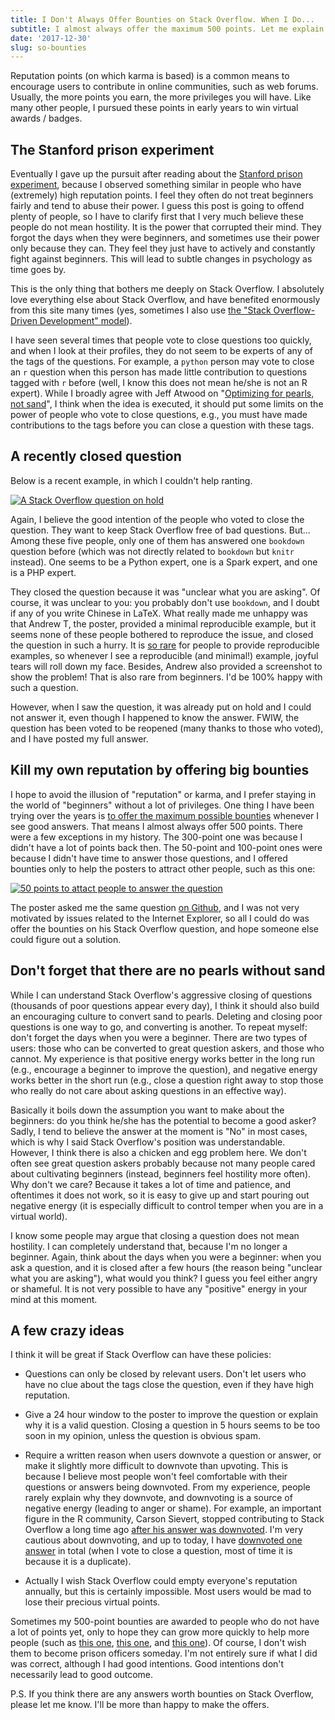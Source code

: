 ```yaml
---
title: I Don't Always Offer Bounties on Stack Overflow. When I Do...
subtitle: I almost always offer the maximum 500 points. Let me explain why.
date: '2017-12-30'
slug: so-bounties
---
```


Reputation points (on which karma is based) is a common means to encourage users to contribute in online communities, such as web forums. Usually, the more points you earn, the more privileges you will have. Like many other people, I pursued these points in early years to win virtual awards / badges.

## The Stanford prison experiment

Eventually I gave up the pursuit after reading about the [Stanford prison experiment](https://en.wikipedia.org/wiki/Stanford_prison_experiment), because I observed something similar in people who have (extremely) high reputation points. I feel they often do not treat beginners fairly and tend to abuse their power. I guess this post is going to offend plenty of people, so I have to clarify first that I very much believe these people do not mean hostility. It is the power that corrupted their mind. They forgot the days when they were beginners, and sometimes use their power only because they can. They feel they just have to actively and constantly fight against beginners. This will lead to subtle changes in psychology as time goes by.

This is the only thing that bothers me deeply on Stack Overflow. I absolutely love everything else about Stack Overflow, and have benefited enormously from this site many times (yes, sometimes I also use [the "Stack Overflow-Driven Development" model](https://twitter.com/thepracticaldev/status/705825638851149824)).

I have seen several times that people vote to close questions too quickly, and when I look at their profiles, they do not seem to be experts of any of the tags of the questions. For example, a `python` person may vote to close an `r` question when this person has made little contribution to questions tagged with `r` before (well, I know this does not mean he/she is not an R expert). While I broadly agree with Jeff Atwood on "[Optimizing for pearls, not sand](https://stackoverflow.blog/2011/06/13/optimizing-for-pearls-not-sand/)", I think when the idea is executed, it should put some limits on the power of people who vote to close questions, e.g., you must have made contributions to the tags before you can close a question with these tags.

## A recently closed question

Below is a recent example, in which I couldn't help ranting.

[![A Stack Overflow question on hold](https://db.yihui.org/images/so-on-hold.png)](https://stackoverflow.com/q/47990152/559676)

Again, I believe the good intention of the people who voted to close the question. They want to keep Stack Overflow free of bad questions. But... Among these five people, only one of them has answered one `bookdown` question before (which was not directly related to `bookdown` but `knitr` instead). One seems to be a Python expert, one is a Spark expert, and one is a PHP expert.

They closed the question because it was "unclear what you are asking". Of course, it was unclear to you: you probably don't use `bookdown`, and I doubt if any of you write Chinese in LaTeX. What really made me unhappy was that Andrew T, the poster, provided a minimal reproducible example, but it seems none of these people bothered to reproduce the issue, and closed the question in such a hurry. It is [so rare](/en/2017/10/501st-reminder/) for people to provide reproducible examples, so whenever I see a reproducible (and minimal!) example, joyful tears will roll down my face. Besides, Andrew also provided a screenshot to show the problem! That is also rare from beginners. I'd be 100% happy with such a question.

However, when I saw the question, it was already put on hold and I could not answer it, even though I happened to know the answer. FWIW, the question has been voted to be reopened (many thanks to those who voted), and I have posted my full answer.

## Kill my own reputation by offering big bounties

I hope to avoid the illusion of "reputation" or karma, and I prefer staying in the world of "beginners" without a lot of privileges. One thing I have been trying over the years is [to offer the maximum possible bounties](https://stackoverflow.com/users/559676/yihui-xie?tab=bounties&sort=offered) whenever I see good answers. That means I almost always offer 500 points. There were a few exceptions in my history. The 300-point one was because I didn't have a lot of points back then. The 50-point and 100-point ones were because I didn't have time to answer those questions, and I offered bounties only to help the posters to attract other people, such as this one:

[![50 points to attact people to answer the question](https://db.yihui.org/images/so-bounty.png)](https://stackoverflow.com/q/47840392/559676)

The poster asked me the same question [on Github](https://github.com/rstudio/bookdown/issues/499), and I was not very motivated by issues related to the Internet Explorer, so all I could do was offer the bounties on his Stack Overflow question, and hope someone else could figure out a solution.

## Don't forget that there are no pearls without sand

While I can understand Stack Overflow's aggressive closing of questions (thousands of poor questions appear every day), I think it should also build an encouraging culture to convert sand to pearls. Deleting and closing poor questions is one way to go, and converting is another. To repeat myself: don't forget the days when you were a beginner. There are two types of users: those who can be converted to great question askers, and those who cannot. My experience is that positive energy works better in the long run (e.g., encourage a beginner to improve the question), and negative energy works better in the short run (e.g., close a question right away to stop those who really do not care about asking questions in an effective way).

Basically it boils down the assumption you want to make about the beginners: do you think he/she has the potential to become a good asker? Sadly, I tend to believe the answer at the moment is "No" in most cases, which is why I said Stack Overflow's position was understandable. However, I think there is also a chicken and egg problem here. We don't often see great question askers probably because not many people cared about cultivating beginners (instead, beginners feel hostility more often). Why don't we care? Because it takes a lot of time and patience, and oftentimes it does not work, so it is easy to give up and start pouring out negative energy (it is especially difficult to control temper when you are in a virtual world).

I know some people may argue that closing a question does not mean hostility. I can completely understand that, because I'm no longer a beginner. Again, think about the days when you were a beginner: when you ask a question, and it is closed after a few hours (the reason being "unclear what you are asking"), what would you think? I guess you feel either angry or shameful. It is not very possible to have any "positive" energy in your mind at this moment.

## A few crazy ideas

I think it will be great if Stack Overflow can have these policies:

- Questions can only be closed by relevant users. Don't let users who have no clue about the tags close the question, even if they have high reputation.

- Give a 24 hour window to the poster to improve the question or explain why it is a valid question. Closing a question in 5 hours seems to be too soon in my opinion, unless the question is obvious spam.

- Require a written reason when users downvote a question or answer, or make it slightly more difficult to downvote than upvoting. This is because I believe most people won't feel comfortable with their questions or answers being downvoted. From my experience, people rarely explain why they downvote, and downvoting is a source of negative energy (leading to anger or shame). For example, an important figure in the R community, Carson Sievert, stopped contributing to Stack Overflow a long time ago [after his answer was downvoted](https://twitter.com/cpsievert/status/936651099653787648). I'm very cautious about downvoting, and up to today, I have [downvoted one answer](https://stackoverflow.com/users/559676/yihui-xie?tab=votes&sort=downvote) in total (when I vote to close a question, most of time it is because it is a duplicate).

- Actually I wish Stack Overflow could empty everyone's reputation annually, but this is certainly impossible. Most users would be mad to lose their precious virtual points.

Sometimes my 500-point bounties are awarded to people who do not have a lot of points yet, only to hope they can grow more quickly to help more people (such as [this one](https://stackoverflow.com/a/47292093/559676), [this one](https://stackoverflow.com/a/47109231/559676), and [this one](https://stackoverflow.com/a/46988443/559676)). Of course, I don't wish them to become prison officers someday. I'm not entirely sure if what I did was correct, although I had good intentions. Good intentions don't necessarily lead to good outcome.

P.S. If you think there are any answers worth bounties on Stack Overflow, please let me know. I'll be more than happy to make the offers.

